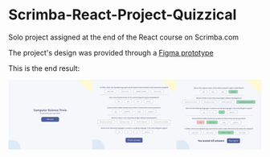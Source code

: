 # Scrimba-React-Project-Quizzical
Solo project assigned at the end of the React course on Scrimba.com

The project's design was provided through a [Figma prototype](https://www.figma.com/file/E9S5iPcm10f0RIHK8mCqKL/Quizzical-App?node-id=0%3A1)

This is the end result:

![Design result](./results.png)
